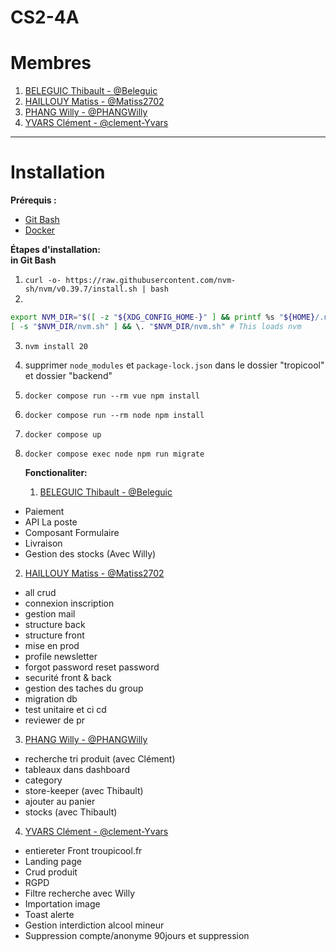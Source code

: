 # CS2-4A

# Membres

1. [BELEGUIC Thibault - @Beleguic](https://github.com/Beleguic)
2. [HAILLOUY Matiss - @Matiss2702](https://github.com/Matiss2702)
3. [PHANG Willy - @PHANGWilly](https://github.com/PHANGWilly)
4. [YVARS Clément - @clement-Yvars](https://github.com/clement-Yvars)

<hr>

# Installation

**Prérequis :**

- [Git Bash](https://git-scm.com/downloads)
- [Docker](https://www.docker.com/)

**Étapes d'installation:**
<br>**in Git Bash**

1. `curl -o- https://raw.githubusercontent.com/nvm-sh/nvm/v0.39.7/install.sh | bash`
2. 
```sh
export NVM_DIR="$([ -z "${XDG_CONFIG_HOME-}" ] && printf %s "${HOME}/.nvm" || printf %s "${XDG_CONFIG_HOME}/nvm")"
[ -s "$NVM_DIR/nvm.sh" ] && \. "$NVM_DIR/nvm.sh" # This loads nvm
```
3. `nvm install 20`
4. supprimer `node_modules` et `package-lock.json` dans le dossier "tropicool" et dossier "backend"
5. `docker compose run --rm vue npm install`
6. `docker compose run --rm node npm install`
7. `docker compose up`
8. `docker compose exec node npm run migrate`

   **Fonctionaliter:**
   1. [BELEGUIC Thibault - @Beleguic](https://github.com/Beleguic)
- Paiement
- API La poste
- Composant Formulaire
- Livraison
- Gestion des stocks (Avec Willy)


2. [HAILLOUY Matiss - @Matiss2702](https://github.com/Matiss2702)
-  all crud 
- connexion inscription
- gestion mail 
- structure back 
- structure front
- mise en prod
- profile newsletter
- forgot password reset password
- securité front & back
- gestion des taches du group
- migration db 
- test unitaire et ci cd
- reviewer de pr


3. [PHANG Willy - @PHANGWilly](https://github.com/PHANGWilly)
- recherche tri produit (avec Clément)
- tableaux dans dashboard
- category
- store-keeper (avec Thibault)
- ajouter au panier
- stocks (avec Thibault)


4. [YVARS Clément - @clement-Yvars](https://github.com/clement-Yvars)
- entiereter Front troupicool.fr
- Landing page
- Crud produit
- RGPD
- Filtre recherche avec Willy
- Importation image
- Toast alerte
- Gestion interdiction alcool mineur
- Suppression compte/anonyme 90jours et suppression
   


      
   
